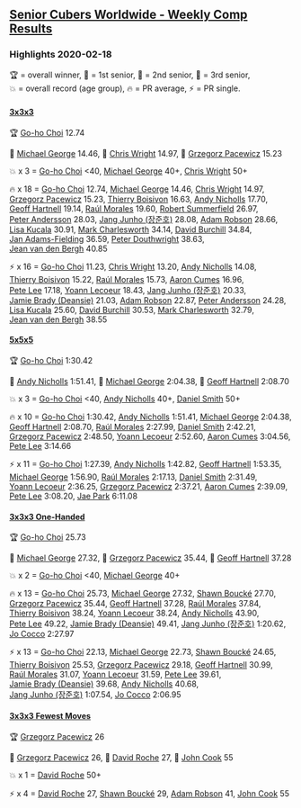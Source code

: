 <style>table {white-space: nowrap;}</style>

## [Senior Cubers Worldwide - Weekly Comp Results](/scw-comp/results/)
### Highlights 2020-02-18

<span style="white-space: nowrap;">🏆 = overall winner</span>, <span style="white-space: nowrap;">🥇 = 1st senior</span>, <span style="white-space: nowrap;">🥈 = 2nd senior</span>, <span style="white-space: nowrap;">🥉 = 3rd senior</span>, <span style="white-space: nowrap;">💥 = overall record (age group)</span>, <span style="white-space: nowrap;">🔥 = PR average</span>, <span style="white-space: nowrap;">⚡ = PR single</span>.

#### [3x3x3](333.md)

<span style="white-space: nowrap;">🏆 [Go-ho Choi](../../persons/go_ho_choi/333.md) 12.74</span>

<span style="white-space: nowrap;">🥇 [Michael George](../../persons/michael_george/333.md) 14.46</span>, <span style="white-space: nowrap;">🥈 [Chris Wright](../../persons/chris_wright/333.md) 14.97</span>, <span style="white-space: nowrap;">🥉 [Grzegorz Pacewicz](../../persons/grzegorz_pacewicz/333.md) 15.23</span>

💥 x 3 = <span style="white-space: nowrap;">[Go-ho Choi](../../persons/go_ho_choi/333.md) <40</span>, <span style="white-space: nowrap;">[Michael George](../../persons/michael_george/333.md) 40+</span>, <span style="white-space: nowrap;">[Chris Wright](../../persons/chris_wright/333.md) 50+</span>

🔥 x 18 = <span style="white-space: nowrap;">[Go-ho Choi](../../persons/go_ho_choi/333.md) 12.74</span>, <span style="white-space: nowrap;">[Michael George](../../persons/michael_george/333.md) 14.46</span>, <span style="white-space: nowrap;">[Chris Wright](../../persons/chris_wright/333.md) 14.97</span>, <span style="white-space: nowrap;">[Grzegorz Pacewicz](../../persons/grzegorz_pacewicz/333.md) 15.23</span>, <span style="white-space: nowrap;">[Thierry Boisivon](../../persons/thierry_boisivon/333.md) 16.63</span>, <span style="white-space: nowrap;">[Andy Nicholls](../../persons/andy_nicholls/333.md) 17.70</span>, <span style="white-space: nowrap;">[Geoff Hartnell](../../persons/geoff_hartnell/333.md) 19.14</span>, <span style="white-space: nowrap;">[Raúl Morales](../../persons/raul_morales/333.md) 19.60</span>, <span style="white-space: nowrap;">[Robert Summerfield](../../persons/robert_summerfield/333.md) 26.97</span>, <span style="white-space: nowrap;">[Peter Andersson](../../persons/peter_andersson/333.md) 28.03</span>, <span style="white-space: nowrap;">[Jang Junho (장준호)](../../persons/jang_junho/333.md) 28.08</span>, <span style="white-space: nowrap;">[Adam Robson](../../persons/adam_robson/333.md) 28.66</span>, <span style="white-space: nowrap;">[Lisa Kucala](../../persons/lisa_kucala/333.md) 30.91</span>, <span style="white-space: nowrap;">[Mark Charlesworth](../../persons/mark_charlesworth/333.md) 34.14</span>, <span style="white-space: nowrap;">[David Burchill](../../persons/david_burchill/333.md) 34.84</span>, <span style="white-space: nowrap;">[Jan Adams-Fielding](../../persons/jan_adams_fielding/333.md) 36.59</span>, <span style="white-space: nowrap;">[Peter Douthwright](../../persons/peter_douthwright/333.md) 38.63</span>, <span style="white-space: nowrap;">[Jean van den Bergh](../../persons/jean_van_den_bergh/333.md) 40.85</span>

⚡ x 16 = <span style="white-space: nowrap;">[Go-ho Choi](../../persons/go_ho_choi/333.md) 11.23</span>, <span style="white-space: nowrap;">[Chris Wright](../../persons/chris_wright/333.md) 13.20</span>, <span style="white-space: nowrap;">[Andy Nicholls](../../persons/andy_nicholls/333.md) 14.08</span>, <span style="white-space: nowrap;">[Thierry Boisivon](../../persons/thierry_boisivon/333.md) 15.22</span>, <span style="white-space: nowrap;">[Raúl Morales](../../persons/raul_morales/333.md) 15.73</span>, <span style="white-space: nowrap;">[Aaron Cumes](../../persons/aaron_cumes/333.md) 16.96</span>, <span style="white-space: nowrap;">[Pete Lee](../../persons/pete_lee/333.md) 17.18</span>, <span style="white-space: nowrap;">[Yoann Lecoeur](../../persons/yoann_lecoeur/333.md) 18.43</span>, <span style="white-space: nowrap;">[Jang Junho (장준호)](../../persons/jang_junho/333.md) 20.33</span>, <span style="white-space: nowrap;">[Jamie Brady (Deansie)](../../persons/jamie_brady/333.md) 21.03</span>, <span style="white-space: nowrap;">[Adam Robson](../../persons/adam_robson/333.md) 22.87</span>, <span style="white-space: nowrap;">[Peter Andersson](../../persons/peter_andersson/333.md) 24.28</span>, <span style="white-space: nowrap;">[Lisa Kucala](../../persons/lisa_kucala/333.md) 25.60</span>, <span style="white-space: nowrap;">[David Burchill](../../persons/david_burchill/333.md) 30.53</span>, <span style="white-space: nowrap;">[Mark Charlesworth](../../persons/mark_charlesworth/333.md) 32.79</span>, <span style="white-space: nowrap;">[Jean van den Bergh](../../persons/jean_van_den_bergh/333.md) 38.55</span>

#### [5x5x5](555.md)

<span style="white-space: nowrap;">🏆 [Go-ho Choi](../../persons/go_ho_choi/555.md) 1:30.42</span>

<span style="white-space: nowrap;">🥇 [Andy Nicholls](../../persons/andy_nicholls/555.md) 1:51.41</span>, <span style="white-space: nowrap;">🥈 [Michael George](../../persons/michael_george/555.md) 2:04.38</span>, <span style="white-space: nowrap;">🥉 [Geoff Hartnell](../../persons/geoff_hartnell/555.md) 2:08.70</span>

💥 x 3 = <span style="white-space: nowrap;">[Go-ho Choi](../../persons/go_ho_choi/555.md) <40</span>, <span style="white-space: nowrap;">[Andy Nicholls](../../persons/andy_nicholls/555.md) 40+</span>, <span style="white-space: nowrap;">[Daniel Smith](../../persons/daniel_smith/555.md) 50+</span>

🔥 x 10 = <span style="white-space: nowrap;">[Go-ho Choi](../../persons/go_ho_choi/555.md) 1:30.42</span>, <span style="white-space: nowrap;">[Andy Nicholls](../../persons/andy_nicholls/555.md) 1:51.41</span>, <span style="white-space: nowrap;">[Michael George](../../persons/michael_george/555.md) 2:04.38</span>, <span style="white-space: nowrap;">[Geoff Hartnell](../../persons/geoff_hartnell/555.md) 2:08.70</span>, <span style="white-space: nowrap;">[Raúl Morales](../../persons/raul_morales/555.md) 2:27.99</span>, <span style="white-space: nowrap;">[Daniel Smith](../../persons/daniel_smith/555.md) 2:42.21</span>, <span style="white-space: nowrap;">[Grzegorz Pacewicz](../../persons/grzegorz_pacewicz/555.md) 2:48.50</span>, <span style="white-space: nowrap;">[Yoann Lecoeur](../../persons/yoann_lecoeur/555.md) 2:52.60</span>, <span style="white-space: nowrap;">[Aaron Cumes](../../persons/aaron_cumes/555.md) 3:04.56</span>, <span style="white-space: nowrap;">[Pete Lee](../../persons/pete_lee/555.md) 3:14.66</span>

⚡ x 11 = <span style="white-space: nowrap;">[Go-ho Choi](../../persons/go_ho_choi/555.md) 1:27.39</span>, <span style="white-space: nowrap;">[Andy Nicholls](../../persons/andy_nicholls/555.md) 1:42.82</span>, <span style="white-space: nowrap;">[Geoff Hartnell](../../persons/geoff_hartnell/555.md) 1:53.35</span>, <span style="white-space: nowrap;">[Michael George](../../persons/michael_george/555.md) 1:56.90</span>, <span style="white-space: nowrap;">[Raúl Morales](../../persons/raul_morales/555.md) 2:17.13</span>, <span style="white-space: nowrap;">[Daniel Smith](../../persons/daniel_smith/555.md) 2:31.49</span>, <span style="white-space: nowrap;">[Yoann Lecoeur](../../persons/yoann_lecoeur/555.md) 2:36.25</span>, <span style="white-space: nowrap;">[Grzegorz Pacewicz](../../persons/grzegorz_pacewicz/555.md) 2:37.21</span>, <span style="white-space: nowrap;">[Aaron Cumes](../../persons/aaron_cumes/555.md) 2:39.09</span>, <span style="white-space: nowrap;">[Pete Lee](../../persons/pete_lee/555.md) 3:08.20</span>, <span style="white-space: nowrap;">[Jae Park](../../persons/jae_park/555.md) 6:11.08</span>

#### [3x3x3 One-Handed](333oh.md)

<span style="white-space: nowrap;">🏆 [Go-ho Choi](../../persons/go_ho_choi/333oh.md) 25.73</span>

<span style="white-space: nowrap;">🥇 [Michael George](../../persons/michael_george/333oh.md) 27.32</span>, <span style="white-space: nowrap;">🥈 [Grzegorz Pacewicz](../../persons/grzegorz_pacewicz/333oh.md) 35.44</span>, <span style="white-space: nowrap;">🥉 [Geoff Hartnell](../../persons/geoff_hartnell/333oh.md) 37.28</span>

💥 x 2 = <span style="white-space: nowrap;">[Go-ho Choi](../../persons/go_ho_choi/333oh.md) <40</span>, <span style="white-space: nowrap;">[Michael George](../../persons/michael_george/333oh.md) 40+</span>

🔥 x 13 = <span style="white-space: nowrap;">[Go-ho Choi](../../persons/go_ho_choi/333oh.md) 25.73</span>, <span style="white-space: nowrap;">[Michael George](../../persons/michael_george/333oh.md) 27.32</span>, <span style="white-space: nowrap;">[Shawn Boucké](../../persons/shawn_boucke/333oh.md) 27.70</span>, <span style="white-space: nowrap;">[Grzegorz Pacewicz](../../persons/grzegorz_pacewicz/333oh.md) 35.44</span>, <span style="white-space: nowrap;">[Geoff Hartnell](../../persons/geoff_hartnell/333oh.md) 37.28</span>, <span style="white-space: nowrap;">[Raúl Morales](../../persons/raul_morales/333oh.md) 37.84</span>, <span style="white-space: nowrap;">[Thierry Boisivon](../../persons/thierry_boisivon/333oh.md) 38.24</span>, <span style="white-space: nowrap;">[Yoann Lecoeur](../../persons/yoann_lecoeur/333oh.md) 38.24</span>, <span style="white-space: nowrap;">[Andy Nicholls](../../persons/andy_nicholls/333oh.md) 43.90</span>, <span style="white-space: nowrap;">[Pete Lee](../../persons/pete_lee/333oh.md) 49.22</span>, <span style="white-space: nowrap;">[Jamie Brady (Deansie)](../../persons/jamie_brady/333oh.md) 49.41</span>, <span style="white-space: nowrap;">[Jang Junho (장준호)](../../persons/jang_junho/333oh.md) 1:20.62</span>, <span style="white-space: nowrap;">[Jo Cocco](../../persons/jo_cocco/333oh.md) 2:27.97</span>

⚡ x 13 = <span style="white-space: nowrap;">[Go-ho Choi](../../persons/go_ho_choi/333oh.md) 22.13</span>, <span style="white-space: nowrap;">[Michael George](../../persons/michael_george/333oh.md) 22.73</span>, <span style="white-space: nowrap;">[Shawn Boucké](../../persons/shawn_boucke/333oh.md) 24.65</span>, <span style="white-space: nowrap;">[Thierry Boisivon](../../persons/thierry_boisivon/333oh.md) 25.53</span>, <span style="white-space: nowrap;">[Grzegorz Pacewicz](../../persons/grzegorz_pacewicz/333oh.md) 29.18</span>, <span style="white-space: nowrap;">[Geoff Hartnell](../../persons/geoff_hartnell/333oh.md) 30.99</span>, <span style="white-space: nowrap;">[Raúl Morales](../../persons/raul_morales/333oh.md) 31.07</span>, <span style="white-space: nowrap;">[Yoann Lecoeur](../../persons/yoann_lecoeur/333oh.md) 31.59</span>, <span style="white-space: nowrap;">[Pete Lee](../../persons/pete_lee/333oh.md) 39.61</span>, <span style="white-space: nowrap;">[Jamie Brady (Deansie)](../../persons/jamie_brady/333oh.md) 39.68</span>, <span style="white-space: nowrap;">[Andy Nicholls](../../persons/andy_nicholls/333oh.md) 40.68</span>, <span style="white-space: nowrap;">[Jang Junho (장준호)](../../persons/jang_junho/333oh.md) 1:07.54</span>, <span style="white-space: nowrap;">[Jo Cocco](../../persons/jo_cocco/333oh.md) 2:06.95</span>

#### [3x3x3 Fewest Moves](333fm.md)

<span style="white-space: nowrap;">🏆 [Grzegorz Pacewicz](../../persons/grzegorz_pacewicz/333fm.md) 26</span>

<span style="white-space: nowrap;">🥇 [Grzegorz Pacewicz](../../persons/grzegorz_pacewicz/333fm.md) 26</span>, <span style="white-space: nowrap;">🥈 [David Roche](../../persons/david_roche/333fm.md) 27</span>, <span style="white-space: nowrap;">🥉 [John Cook](../../persons/john_cook/333fm.md) 55</span>

💥 x 1 = <span style="white-space: nowrap;">[David Roche](../../persons/david_roche/333fm.md) 50+</span>

⚡ x 4 = <span style="white-space: nowrap;">[David Roche](../../persons/david_roche/333fm.md) 27</span>, <span style="white-space: nowrap;">[Shawn Boucké](../../persons/shawn_boucke/333fm.md) 29</span>, <span style="white-space: nowrap;">[Adam Robson](../../persons/adam_robson/333fm.md) 41</span>, <span style="white-space: nowrap;">[John Cook](../../persons/john_cook/333fm.md) 55</span>


<!-- Global site tag (gtag.js) - Google Analytics -->
<script async src="https://www.googletagmanager.com/gtag/js?id=UA-86348435-3"></script>
<script>window.dataLayer = window.dataLayer || []; function gtag() {dataLayer.push(arguments);} gtag('js', new Date()); gtag('config', 'UA-86348435-3');</script>
